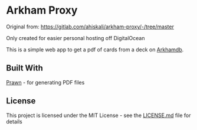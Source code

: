 # Arkham Proxy

Original from: https://gitlab.com/ahiskali/arkham-proxy/-/tree/master

Only created for easier personal hosting off DigitalOcean

This is a simple web app to get a pdf of cards from a deck on [Arkhamdb](https://arkhamdb.com/).

## Built With

[Prawn](https://github.com/prawnpdf/prawn) - for generating PDF files

## License

This project is licensed under the MIT License - see the [LICENSE.md](LICENSE.md) file for details
